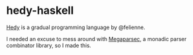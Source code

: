 # hedy-haskell

[Hedy](https://github.com/Felienne/hedy) is a gradual programming language by @felienne.

I needed an excuse to mess around with [Megaparsec](https://hackage.haskell.org/package/megaparsec), a monadic parser combinator library, so I made this.

